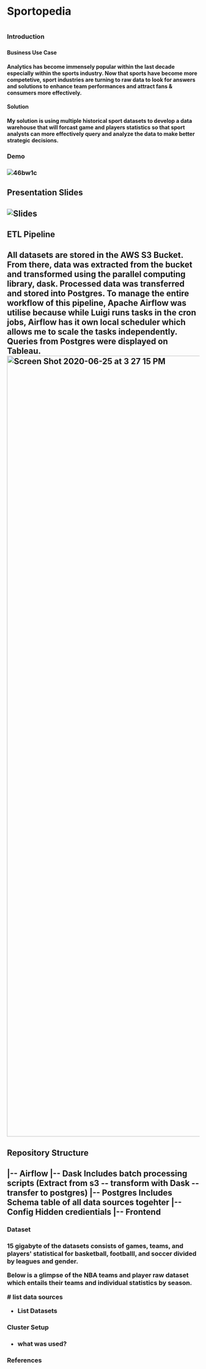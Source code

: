 <h1>Sportopedia<h1>

<h3>Introduction<h3>

<h4>Business Use Case<h4>
  
Analytics has become immensely popular within the last decade especially within the sports industry. Now that sports have become more competetive, sport industries are turning to raw data to look for answers and solutions to enhance team performances and attract fans & consumers more effectively. 

<h4>Solution<h4>
  
My solution is using multiple historical sport datasets to develop a data warehouse that will forcast game and players statistics so that sport analysts can more effectively query and analyze the data to make better strategic decisions.
  
<h3>Demo<h3>

![46bw1c](https://user-images.githubusercontent.com/48367736/85785290-26104800-b6f7-11ea-813e-0780d9768b76.gif)

<h2>Presentation Slides<h2>
  
![Slides](https://docs.google.com/presentation/d/1UtgYyS_OzYd2eKISQA0PEFr8ZizZxolrx4JCywblnHA/edit?usp=sharing)

<h2> ETL Pipeline <h2>

<p> All datasets are stored in the AWS S3 Bucket. From there, data was extracted from the bucket and transformed using the parallel computing library, dask. Processed data was transferred and stored into Postgres. To manage the entire workflow of this pipeline, Apache Airflow was utilise because while Luigi runs tasks in the cron jobs, Airflow has it own local scheduler which allows me to scale the tasks independently. Queries from Postgres were displayed on Tableau. 
 
<img width="2035" alt="Screen Shot 2020-06-25 at 3 27 15 PM" src="https://user-images.githubusercontent.com/48367736/85786870-ad11f000-b6f8-11ea-9ca4-dc09eee8c089.png">

 
<h2> Repository Structure <h2>
|-- Airflow
|-- Dask      Includes batch processing scripts (Extract from s3 -- transform with Dask -- transfer to postgres)
|-- Postgres  Includes Schema table of all data sources togehter
|-- Config    Hidden credientials
|-- Frontend  


<h3>Dataset<h3>

<p> 15 gigabyte of the datasets consists of games, teams, and players' statistical for basketball, footballl, and soccer divided by leagues and gender. 
<p> Below is a glimpse of the NBA teams and player raw dataset which entails their teams and individual statistics by season.<p>
  # list data sources

* List Datasets

<h3> Cluster Setup <h3>
  
  * what was used?
  
<h3> References <h3>






